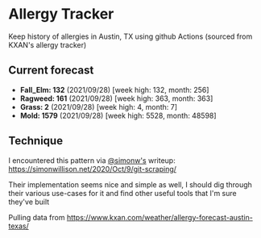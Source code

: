 # Allergy Tracker

Keep history of allergies in Austin, TX using github Actions (sourced from KXAN's allergy tracker)

## Current forecast
<!-- INJECT FORECAST -->
- **Fall_Elm: 132** (2021/09/28)  [week high: 132, month: 256]
- **Ragweed: 161** (2021/09/28)  [week high: 363, month: 363]
- **Grass: 2** (2021/09/28)  [week high: 4, month: 7]
- **Mold: 1579** (2021/09/28)  [week high: 5528, month: 48598]
<!-- END INJECT FORECAST -->

## Technique

I encountered this pattern via [@simonw's](https://github.com/simonw) writeup: https://simonwillison.net/2020/Oct/9/git-scraping/

Their implementation seems nice and simple as well, I should dig through their various use-cases for it and find other useful tools that I'm sure they've built

Pulling data from https://www.kxan.com/weather/allergy-forecast-austin-texas/
